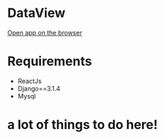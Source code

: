 # DataView

[Open app on the browser][app_link]

[app_link]: https://dataview-298106.uc.r.appspot.com/

# Requirements
- ReactJs
- Django==3.1.4
- Mysql

# a lot of things to do here!
